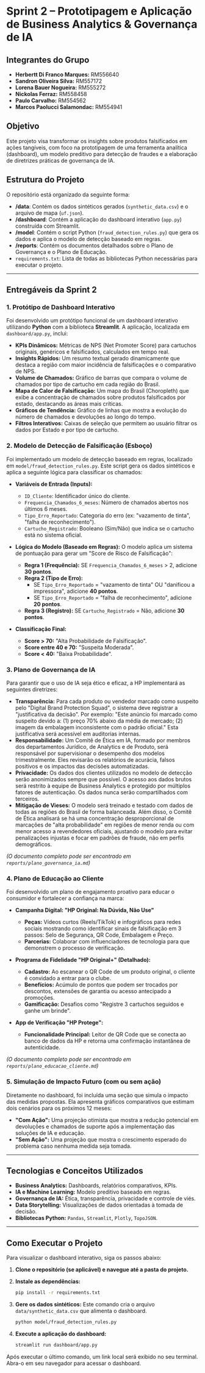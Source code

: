 # Sprint 2 – Prototipagem e Aplicação de Business Analytics & Governança de IA

## Integrantes do Grupo

- **Herbertt Di Franco Marques:** RM556640
- **Sandron Oliveira Silva:** RM557172
- **Lorena Bauer Nogueira:** RM555272
- **Nickolas Ferraz:** RM558458
- **Paulo Carvalho:** RM554562
- **Marcos Paolucci Salamondac:** RM554941

## Objetivo

Este projeto visa transformar os insights sobre produtos falsificados em ações tangíveis, com foco na prototipagem de uma ferramenta analítica (dashboard), um modelo preditivo para detecção de fraudes e a elaboração de diretrizes práticas de governança de IA.

## Estrutura do Projeto

O repositório está organizado da seguinte forma:

- **/data**: Contém os dados sintéticos gerados (`synthetic_data.csv`) e o arquivo de mapa (`uf.json`).
- **/dashboard**: Contém a aplicação do dashboard interativo (`app.py`) construída com Streamlit.
- **/model**: Contém o script Python (`fraud_detection_rules.py`) que gera os dados e aplica o modelo de detecção baseado em regras.
- **/reports**: Contém os documentos detalhados sobre o Plano de Governança e o Plano de Educação.
- `requirements.txt`: Lista de todas as bibliotecas Python necessárias para executar o projeto.

---

## Entregáveis da Sprint 2

### 1. Protótipo de Dashboard Interativo

Foi desenvolvido um protótipo funcional de um dashboard interativo utilizando **Python** com a biblioteca **Streamlit**. A aplicação, localizada em `dashboard/app.py`, inclui:

- **KPIs Dinâmicos:** Métricas de NPS (Net Promoter Score) para cartuchos originais, genéricos e falsificados, calculados em tempo real.
- **Insights Rápidos:** Um resumo textual gerado dinamicamente que destaca a região com maior incidência de falsificações e o comparativo de NPS.
- **Volume de Chamados:** Gráfico de barras que compara o volume de chamados por tipo de cartucho em cada região do Brasil.
- **Mapa de Calor de Falsificação:** Um mapa do Brasil (Choropleth) que exibe a concentração de chamados sobre produtos falsificados por estado, destacando as áreas mais críticas.
- **Gráficos de Tendência:** Gráfico de linhas que mostra a evolução do número de chamados e devoluções ao longo do tempo.
- **Filtros Interativos:** Caixas de seleção que permitem ao usuário filtrar os dados por Estado e por tipo de cartucho.

### 2. Modelo de Detecção de Falsificação (Esboço)

Foi implementado um modelo de detecção baseado em regras, localizado em `model/fraud_detection_rules.py`. Este script gera os dados sintéticos e aplica a seguinte lógica para classificar os chamados:

- **Variáveis de Entrada (Inputs):**
  - `ID_Cliente`: Identificador único do cliente.
  - `Frequencia_Chamados_6_meses`: Número de chamados abertos nos últimos 6 meses.
  - `Tipo_Erro_Reportado`: Categoria do erro (ex: "vazamento de tinta", "falha de reconhecimento").
  - `Cartucho_Registrado`: Booleano (Sim/Não) que indica se o cartucho está no sistema oficial.

- **Lógica do Modelo (Baseado em Regras):**
  O modelo aplica um sistema de pontuação para gerar um "Score de Risco de Falsificação":
  - **Regra 1 (Frequência):** SE `Frequencia_Chamados_6_meses` > 2, adicione **30 pontos**.
  - **Regra 2 (Tipo de Erro):**
    - SE `Tipo_Erro_Reportado` = "vazamento de tinta" OU "danificou a impressora", adicione **40 pontos**.
    - SE `Tipo_Erro_Reportado` = "falha de reconhecimento", adicione **20 pontos**.
  - **Regra 3 (Registro):** SE `Cartucho_Registrado` = Não, adicione **30 pontos**.

- **Classificação Final:**
  - **Score > 70:** "Alta Probabilidade de Falsificação".
  - **Score entre 40 e 70:** "Suspeita Moderada".
  - **Score < 40:** "Baixa Probabilidade".

### 3. Plano de Governança de IA

Para garantir que o uso de IA seja ético e eficaz, a HP implementará as seguintes diretrizes:

- **Transparência:** Para cada produto ou vendedor marcado como suspeito pelo "Digital Brand Protection Squad", o sistema deve registrar a "justificativa da decisão". Por exemplo: "Este anúncio foi marcado como suspeito devido a: (1) preço 70% abaixo da média de mercado; (2) imagem da embalagem inconsistente com o padrão oficial." Esta justificativa será acessível em auditorias internas.
- **Responsabilidade:** Um Comitê de Ética em IA, formado por membros dos departamentos Jurídico, de Analytics e de Produto, será responsável por supervisionar o desempenho dos modelos trimestralmente. Eles revisarão os relatórios de acurácia, falsos positivos e os impactos das decisões automatizadas.
- **Privacidade:** Os dados dos clientes utilizados no modelo de detecção serão anonimizados sempre que possível. O acesso aos dados brutos será restrito à equipe de Business Analytics e protegido por múltiplos fatores de autenticação. Os dados nunca serão compartilhados com terceiros.
- **Mitigação de Vieses:** O modelo será treinado e testado com dados de todas as regiões do Brasil de forma balanceada. Além disso, o Comitê de Ética analisará se há uma concentração desproporcional de marcações de "alta probabilidade" em regiões de menor renda ou com menor acesso a revendedores oficiais, ajustando o modelo para evitar penalizações injustas e focar em padrões de fraude, não em perfis demográficos.

*(O documento completo pode ser encontrado em `reports/plano_governanca_ia.md`)*

### 4. Plano de Educação ao Cliente

Foi desenvolvido um plano de engajamento proativo para educar o consumidor e fortalecer a confiança na marca:

- **Campanha Digital: "HP Original: Na Dúvida, Não Use"**
  - **Peças:** Vídeos curtos (Reels/TikTok) e infográficos para redes sociais mostrando como identificar sinais de falsificação em 3 passos: Selo de Segurança, QR Code, Embalagem e Preço.
  - **Parcerias:** Colaborar com influenciadores de tecnologia para que demonstrem o processo de verificação.

- **Programa de Fidelidade "HP Original+" (Detalhado):**
  - **Cadastro:** Ao escanear o QR Code de um produto original, o cliente é convidado a entrar para o clube.
  - **Benefícios:** Acúmulo de pontos que podem ser trocados por descontos, extensões de garantia ou acesso antecipado a promoções.
  - **Gamificação:** Desafios como "Registre 3 cartuchos seguidos e ganhe um brinde".

- **App de Verificação "HP Protege":**
  - **Funcionalidade Principal:** Leitor de QR Code que se conecta ao banco de dados da HP e retorna uma confirmação instantânea de autenticidade.

*(O documento completo pode ser encontrado em `reports/plano_educacao_cliente.md`)*

### 5. Simulação de Impacto Futuro (com ou sem ação)

Diretamente no dashboard, foi incluída uma seção que simula o impacto das medidas propostas. Ela apresenta gráficos comparativos que estimam dois cenários para os próximos 12 meses:
- **"Com Ação":** Uma projeção otimista que mostra a redução potencial em devoluções e chamados de suporte após a implementação das soluções de IA e educação.
- **"Sem Ação":** Uma projeção que mostra o crescimento esperado do problema caso nenhuma medida seja tomada.

---

## Tecnologias e Conceitos Utilizados

- **Business Analytics:** Dashboards, relatórios comparativos, KPIs.
- **IA e Machine Learning:** Modelo preditivo baseado em regras.
- **Governança de IA:** Ética, transparência, privacidade e controle de viés.
- **Data Storytelling:** Visualizações de dados orientadas à tomada de decisão.
- **Bibliotecas Python:** `Pandas`, `Streamlit`, `Plotly`, `TopoJSON`.

---

## Como Executar o Projeto

Para visualizar o dashboard interativo, siga os passos abaixo:

1.  **Clone o repositório (se aplicável) e navegue até a pasta do projeto.**

2.  **Instale as dependências:**
    ```bash
    pip install -r requirements.txt
    ```

3.  **Gere os dados sintéticos:**
    Este comando cria o arquivo `data/synthetic_data.csv` que alimenta o dashboard.
    ```bash
    python model/fraud_detection_rules.py
    ```

4.  **Execute a aplicação do dashboard:**
    ```bash
    streamlit run dashboard/app.py
    ```

Após executar o último comando, um link local será exibido no seu terminal. Abra-o em seu navegador para acessar o dashboard. 